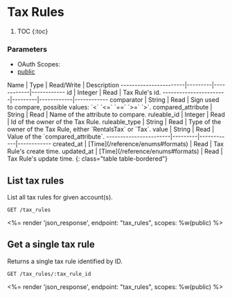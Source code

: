 # Tax Rules

1. TOC
{:toc}

### Parameters
<ul class="nav nav-pills" role="tablist">
  <li class="disabled"><a>OAuth Scopes:</a></li>
  <li class="active"><a href="#public" role="tab" data-toggle="pill">public</a></li>
</ul>
<div class="tab-content" markdown="1">
  <div class="tab-pane active" id="public" markdown="1">
Name                   | Type    | Read/Write | Description
-----------------------|---------|------------|------------
id                     | Integer | Read       | Tax Rule's id.
-----------------------|---------|------------|------------
comparator             | String  | Read       | Sign used to compare, possible values: `<` `<=` `==` `>=` `>`.
compared_attribute     | String  | Read       | Name of the attribute to compare.
ruleable_id            | Integer | Read       | Id of the owner of the Tax Rule.
ruleable_type          | String  | Read       | Type of the owner of the Tax Rule, either `RentalsTax` or `Tax`.
value                  | String  | Read       | Value of the `compared_attribute`.
-----------------------|---------|------------|------------
created_at             | [Time](/reference/enums#formats) | Read       | Tax Rule's create time.
updated_at             | [Time](/reference/enums#formats) | Read       | Tax Rule's update time.
{: class="table table-bordered"}
  </div>
</div>

## List tax rules

List all tax rules for given account(s).

~~~
GET /tax_rules
~~~

<%= render 'json_response', endpoint: "tax_rules", scopes: %w(public) %>

## Get a single tax rule

Returns a single tax rule identified by ID.

~~~
GET /tax_rules/:tax_rule_id
~~~

<%= render 'json_response', endpoint: "tax_rules", scopes: %w(public) %>
